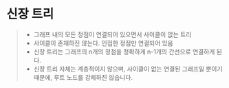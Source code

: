 # 신장 트리
> - 그래프 내의 모든 정점이 연결되어 있으면서 사이클이 없는 트리
> - 사이클이 존재하진 않는다. 인접한 정점만 연결되어 있음
> - 신장 트리는 그래프의 n개의 정점을 정확하게 n-1개의 간선으로 연결하게 된다.
> - 신장 트리 자체는 계층적이지 않으며, 사이클이 없는 연결된 그래프일 뿐이기 때문에, 루트 노드를 강제하진 않습니다.
